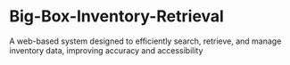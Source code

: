 # Big-Box-Inventory-Retrieval
A web-based system designed to efficiently search, retrieve, and manage inventory data, improving accuracy and accessibility
